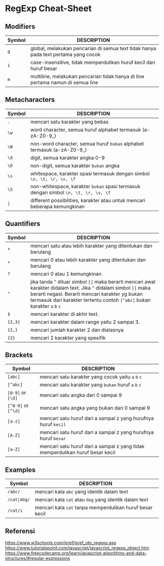 # RegExp Cheat-Sheet

## Modifiers
Symbol | DESCRIPTION
---|---
`g` | global, melakukan pencarian di semua text tidak hanya pada text pertama yang cocok
`i` | case-insensitive, tidak memperdulikan huruf kecil dan huruf besar
`m` | multiline, melakukan pencarian tidak hanya di line pertama namun di semua line

## Metacharacters
Symbol | DESCRIPTION
---|---
`.` | mencari satu karakter yang bebas
`\w` | word character, semua huruf alphabet termasuk (a-zA-Z0-9_)
`\W` | non-word character, semua huruf `bukan` alphabet termasuk (a-zA-Z0-9_)
`\d` | digit, semua karakter angka 0-9
`\D` | non-digit, semua karakter `bukan` angka
`\s` | whitespace, karakter spasi termasuk dengan simbol `\n, \t, \r, \v, \f`
`\S` | non-whitespace, karakter `bukan` spasi termasuk dengan simbol `\n, \t, \r, \v, \f`
<code>&#124;</code> | different possibilities, karakter atau untuk mencari beberapa kemungkinan

## Quantifiers
Symbol | DESCRIPTION
---|---
`+` | mencari satu atau lebih karakter yang ditentukan dan berulang
`*` | mencari 0 atau lebih karakter yang ditentukan dan berulang
`?` | mencari 0 atau 1 kemungkinan
`^` | jika tanda `^` diluar simbol `[]` maka berarti mencari awal karakter didalam text. Jika `^` didalam simbol `[]` maka berarti negasi. Berarti mencari karakter yg bukan termasuk dari karakter tertentu contoh `[^abc]` bukan karakter `a` `b` `c`
`$` | mencari karakter di akhir text.
`{2,3}` | mencari karakter dalam range yaitu 2 sampai 3.
`{2,}` | mencari jumlah karakter 2 dan diatasnya
`{2}` | mencari 2 karakter yang spesifik

## Brackets
Symbol | DESCRIPTION
---|---
`[abc]` | mencari satu karakter yang cocok yaitu `a` `b` `c`
`[^abc]` | mencari satu karakter yang `bukan` huruf `a` `b` `c`
`[0-9]` or `[\d]` | mencari satu angka dari 0 sampai 9
`[^0-9]` or `[^\d]` | mencari satu angka yang bukan dari 0 sampai 9
`[a-z]` | mencari satu huruf dari a sampai z yang hurufnya huruf `kecil`
`[A-Z]` | mencari satu huruf dari a sampai z yang hurufnya huruf `besar`
`[a-Z]` | mencari satu huruf dari a sampai z yang tidak memperdulikan huruf besar kecil

## Examples
Symbol | DESCRIPTION
---|---
`/abc/` | mencari kata `abc` yang identik dalam text
<code>/cat&#124;dog/</code> | mencari kata `cat` atau `dog` yang identik dalam text
`/cat/i` | mencari kata `cat` tanpa memperdulikan huruf besar kecil

## Referensi
https://www.w3schools.com/jsref/jsref_obj_regexp.asp 
https://www.tutorialspoint.com/javascript/javascript_regexp_object.htm 
https://www.freecodecamp.org/learn/javascript-algorithms-and-data-structures/#regular-expressions 
